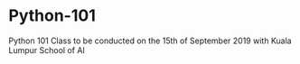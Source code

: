 #  Python-101
Python 101 Class to be conducted on the 15th of September 2019 with Kuala Lumpur School of AI
